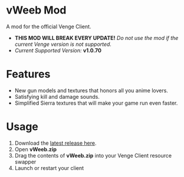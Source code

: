 # vWeeb Mod
A mod for the official Venge Client.

- **THIS MOD WILL BREAK EVERY UPDATE!** *Do not use the mod if the current Venge version is not supported.*
- *Current Supported Version:* **v1.0.70**

# Features
- New gun models and textures that honors all you anime lovers.
- Satisfying kill and damage sounds.
- Simplified Sierra textures that will make your game run even faster.

# Usage
1. Download the [latest release here](https://github.com/KruzShady/vWeeb/releases/latest/download/vWeeb.zip "Latest Release").
2. Open **vWeeb.zip**
3. Drag the contents of **vWeeb.zip** into your Venge Client resource swapper
4. Launch or restart your client
